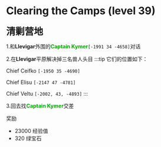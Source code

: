 # Clearing the Camps (level 39)
<span style="font-size: 25px;">**清剿营地**</span>

1.和**Llevigar**外围的<font color=00AA00>**Captain Kymer**</font>`[-1991 34 -4658]`对话

2.在**Llevigar**平原解决掉三名兽人头目
:::tip
它们的位置如下：

Chief Ceifko `[-1950 35 -4690]`

Chief Elisu `[-2147 47 -4781]`

Chief Veltu `[-2002, 43, -4893]`
:::

3.回去找<font color=00AA00>**Captain Kymer**</font>交差

奖励

+ 23000 经验值
+ 320 绿宝石